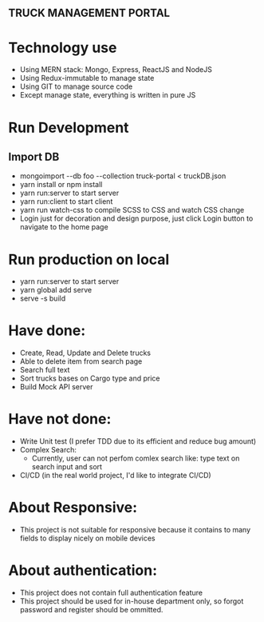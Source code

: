 ## TRUCK MANAGEMENT PORTAL 

# Technology use
- Using MERN stack: Mongo, Express, ReactJS and NodeJS
- Using Redux-immutable to manage state
- Using GIT to manage source code
- Except manage state, everything is written in pure JS

# Run Development
## Import DB
 - mongoimport --db foo --collection truck-portal < truckDB.json
 - yarn install or npm install
 - yarn run:server to start server
 - yarn run:client to start client
 - yarn run watch-css to compile SCSS to CSS and watch CSS change
 - Login just for decoration and design purpose, just click Login button to navigate to the home page

# Run production on local
- yarn run:server to start server
- yarn global add serve
- serve -s build

# Have done:
- Create, Read, Update and Delete trucks
- Able to delete item from search page
- Search full text
- Sort trucks bases on Cargo type and price
- Build Mock API server

# Have not done:
- Write Unit test (I prefer TDD due to its efficient and reduce bug amount)
- Complex Search:
    + Currently, user can not perfom comlex search like: type text on search input and sort
- CI/CD (in the real world project, I'd like to integrate CI/CD)

# About Responsive:
- This project is not suitable for responsive because it contains to many fields to display nicely on
mobile devices

# About authentication:
- This project does not contain full authentication feature
- This project should be used for in-house department only, so forgot password and register should be ommitted.
